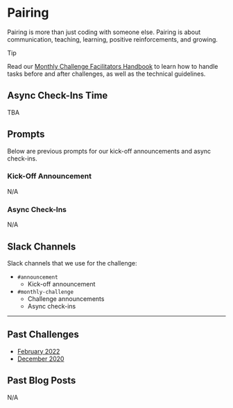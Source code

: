 # Pairing

Pairing is more than just coding with someone else. Pairing is about communication, teaching, learning, positive reinforcements, and growing.

> [!TIP]
> Read our [Monthly Challenge Facilitators Handbook](../facilitators-docs/README.md) to learn how to handle tasks before and after challenges, as well as the technical guidelines.

## Async Check-Ins Time

TBA

## Prompts

Below are previous prompts for our kick-off announcements and async check-ins.

### Kick-Off Announcement

N/A

### Async Check-Ins

N/A

## Slack Channels

Slack channels that we use for the challenge:

- `#announcement`
  - Kick-off announcement
- `#monthly-challenge`
  - Challenge announcements
  - Async check-ins

---

## Past Challenges

- [February 2022](https://virtualcoffee.io/monthlychallenges/feb-2022)
- [December 2020](https://virtualcoffee.io/monthlychallenges/dec-2020)

## Past Blog Posts

N/A
